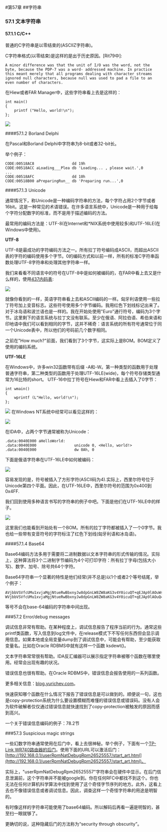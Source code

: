 #第57章 
##字符串

### 57.1 文本字符串

#### 57.1.1 C/C++

普通的C字符串是以零结束的(ASCIIZ字符串)。

C字符串格式(以零结束)是这样的是出于历史原因。[Rit79中]:

```
A minor difference was that the unit of I/O was the word, not the byte, because the PDP-7 was a word- addressed machine. In practice this meant merely that all programs dealing with character streams ignored null characters, because null was used to pad a file to an even number of characters.
```

在Hiew或者FAR Manager中，这些字符串看上去是这样的：


	int main()
	{
		printf ("Hello, world!\n");
	};

![](Chapter-57/img/57-1.png)

####57.1.2 Borland Delphi

在Pascal和Borland Delphi中字符串为8-bit或者32-bit长。

举个例子：

	CODE:00518AC8                 dd 19h
	CODE:00518ACC aLoading___Plea db 'Loading... , please wait.',0
	...
	CODE:00518AFC                 dd 10h
	CODE:00518B00 aPreparingRun__ db 'Preparing run...',0

####57.1.3 Unicode

通常情况下，称Unicode是一种编码字符串的方法，每个字符占用2个字节或者16bit。这是一种常见的术语错误。在许多语言系统中，Unicode是一种用于给每个字符分配数字的标准，而不是用于描述编码的方法。

最常用的编码方法是：UTF-8(在Internet和*NIX系统中使用较多)和UTF-16LE(在Windows中使用)。

**UTF-8**

UTF-8是最成功的字符编码方法之一。所有拉丁符号编码成ASCII，而超出ASCII表的字符的编码使用多个字节。0的编码方式和以前一样，所有的标准C字符串函数处理UTF-8字符串和处理其他字符串一样。

我们来看看不同语言中的符号在UTF-8中是如何被编码的，在FAR中看上去又是什么样的，使用[437内码表](http://go.yurichev.com/17304):

![](Chapter-57/img/57-2.png)

就像你看到的一样，英语字符串看上去和ASCII编码的一样。匈牙利语使用一些拉丁符号加上变音标志。这些符号使用多个字节编码。我用红色下划线标记出来了。对于冰岛语和波兰语也是一样的。我在开始处使用"Euro"通行符号，编码为3个字节。这里剩下的语言系统与拉丁文没有联系。至少在俄语、阿拉伯语、希伯来语和印地语中我们可以看到相同的字节，这并不稀奇：语言系统的所有符号通常位于同一个Unicode表中，所以他们的号码前几个数字相同。

之前在"How much?"前面，我们看到了3个字节，这实际上是BOM。BOM定义了使用的编码系统。

**UTF-16LE**

在Windows中，许多win32函数带有后缀 -A和-W。第一种类型的函数用于处理普通字符串，第二种类型的函数用于处理UTF-16LE(wide)，每个符号存储类型通常为16比特的short。
UTF-16中拉丁符号在Hiew和FAR中看上去插入了0字节：

	int wmain()
	{
		wprintf (L"Hello, world!\n");
	};

![](Chapter-57/img/57-3.png)
在Windows NT系统中经常可以看见这样的：

![](Chapter-57/img/57-4.png)

在IDA中，占两个字节通常被称为Unicode：

	.data:0040E000 aHelloWorld:
	.data:0040E000                 unicode 0, <Hello, world!>
	.data:0040E000                 dw 0Ah, 0

下面是俄语字符串在UTF-16LE中如何被编码：

![](Chapter-57/img/57-5.png)

容易发现的是，符号被插入了方形字符(ASCII码为4).实际上，西里尔符号位于Unicode第四个平面。因此，在UTF-16LE中，西里尔符号的范围为0x400到0x4FF.

我们回到使用多种语言书写的字符串的例子中吧。下面是他们在UTF-16LE中的样子。

![](Chapter-57/img/57-6.png)

这里我们也能看到开始处有一个BOM。所有的拉丁字符都被插入了一个0字节。我也给一些带有变音符号的字符标注了红色下划线(匈牙利语和冰岛语)。

####57.1.4 Base64

Base64编码方法多用于需要将二进制数据以文本字符串的形式传输的情况。实际上，这种算法将3个二进制字节编码为4个可打印字符：所有拉丁字母(包括大小写)、数字、加号、除号共64个字符。

Base64字符串一个显著的特性是他们经常(并不总是)以1个或者2个等号结尾，举个例子：

	AVjbbVSVfcUMu1xvjaMgjNtueRwBbxnyJw8dpGnLW8ZW8aKG3v4Y0icuQT+qEJAp9lAOuWs=
	WVjbbVSVfcUMu1xvjaMgjNtueRwBbxnyJw8dpGnLW8ZW8aKG3v4Y0icuQT+qEJAp9lAOuQ==
	
等号不会在base-64编码的字符串中间出现。

###57.2 Error/debug messages 

调试信息非常有帮助。在某种程度上，调试信息报告了程序当前的行为。通常这些printf类函数，写入信息到log文件中，在release模式下不写任何东西但会显示调用信息。如果本地或全局变量dump到了调试信息中，可能会有帮助，至少能获取变量名。比如在Oracle RDBMS中就有这样一个函数 ksdewt()。

文本字符串常常很有帮助。IDA反汇编器可以展示指定字符串被哪个函数在哪里使用。经常会出现有趣的状况。

错误信息也很有帮助。在Oracle RDBMS中，错误信息会报告使用的一系列函数。

更多相关信息：[blog.yurichev.com](blog.yurichev.com)。

快速获知哪个函数在什么情况下报告了错误信息是可以做到的。顺便说一句，这也是copy-protection系统为什么要设置模糊而难懂的错误信息或错误码。没有人会为软件破解者仅仅通过错误信息就快速找到了copy-protection被触发的原因而感到高兴。

一个关于错误信息编码的例子：78.2节

###57.3 Suspicious magic strings

一些幻数字符串通常使用在后门中，看上去很神秘。举个例子，下面有一个[TP-Link WR740路由器的后门](http://sekurak.pl/tp-link-httptftp-backdoor/)。使用下面的URL可以激活后门：[http://192.168.0.1/userRpmNatDebugRpm26525557/start_art.html](http://192.168.0.1/userRpmNatDebugRpm26525557/start_art.html)。

实际上，"userRpmNatDebugRpm26525557"字符串会在硬件中显示。在后门信息泄漏前，这个字符串并不能被google到。你在任何RFC中都找不到这个。你也无法在任何计算机科学算法中找到使用了这个奇怪字节序列的地方。此外，这看上去也不像错误信息或者调试信息。因此，调查这样一个奇怪字符串的用途是明智的。有时像这样的字符串可能使用了base64编码。所以解码后再看一遍是明智的，甚至扫一眼就够了。

更确切的说，这种隐藏后门的方法称为“security through obscurity”。

